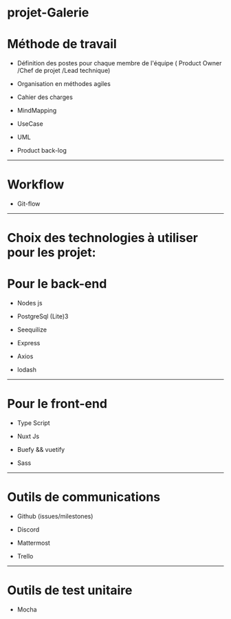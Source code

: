 # projet-Galerie 


# Méthode de travail 
- Définition des postes pour chaque membre de l'équipe ( Product Owner /Chef de projet /Lead technique)

- Organisation en méthodes agiles 

- Cahier des charges

- MindMapping

- UseCase

- UML

- Product back-log
***

# Workflow
- Git-flow
***

# Choix des technologies à utiliser pour les projet:

# Pour le back-end
- Nodes js

- PostgreSql (Lite)3

- Seequilize 


- Express

- Axios

- lodash 

***
# Pour le front-end
- Type Script

- Nuxt Js

- Buefy && vuetify 

- Sass

***
# Outils de communications
- Github (issues/milestones)

- Discord

- Mattermost

- Trello

***
# Outils de test unitaire
- Mocha 

